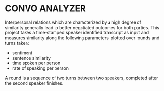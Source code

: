 # CONVO ANALYZER

Interpersonal relations which are characterized by a high degree of similarity generally lead to better negotiated outcomes for both parties. This project takes a time-stamped speaker identified transcript as input and measures similarity along the following parameters, plotted over rounds and turns taken:

- sentiment 
- sentence similarity 
- time spoken per person
- rate of speaking per person

A round is a sequence of two turns between two speakers, completed after the second speaker finishes. 

